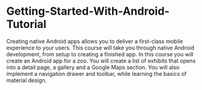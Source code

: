 # Getting-Started-With-Android-Tutorial
Creating native Android apps allows you to deliver a first-class mobile experience to your users. This course will take you through native Android development, from setup to creating a finished app.  In this course you will create an Android app for a zoo. You will create a list of exhibits that opens into a detail page, a gallery and a Google Maps section. You will also implement a navigation drawer and toolbar, while learning the basics of material design.
